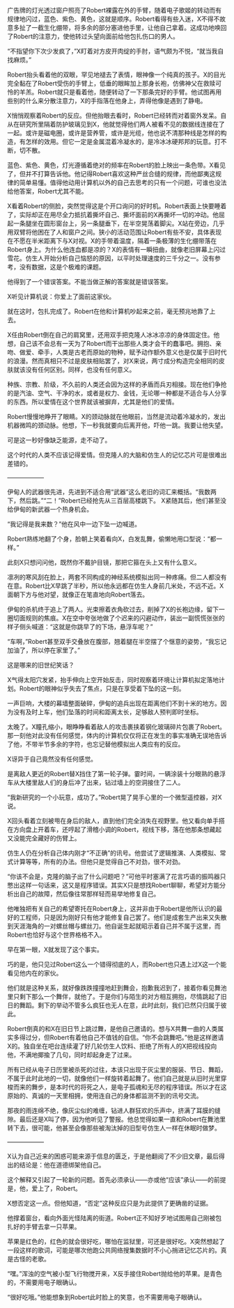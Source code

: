 广告牌的灯光透过窗户照亮了Robert裸露在外的手臂，随着电子歌姬的转动而有规律地闪过，蓝色、紫色、黄色，这就是顺序。Robert看得有些入迷，X不得不故意多扯了一截生化绷带，将多余的部分塞进他手里，让他自己拿着。这成功地唤回了Robert的注意力，使他转过头望向面前给他包扎伤口的男人。

“不指望你下次少发疯了，”X盯着对方皮开肉绽的手肘，语气颇为不悦，“就当我自找麻烦。”

Robert抬头看着他的双眼，罕见地褪去了表情，眼神像一个纯真的孩子。X的目光完全黏在了Robert受伤的手臂上，低垂的眼眸加上那身长袍，仿佛神父在救赎可怜的羊羔。Robert就只是看着他，随便转动了一下那条完好的手臂。他试图再用些别的什么来分散注意力，X的手指落在他身上，弄得他像是遇到了静电。

X悄悄观察着Robert的反应。但他抬眼去看时，Robert已经转而对着窗外发呆。自从在研究所里隔着防护玻璃见到X，他就觉得他们两人被看不见的数据线连接在了一起。或许是磁电圈，或许是营养管，或许是光缆，他也说不清那种线是怎样的构造，有怎样的效用。但它一定是金属混着冷凝水的，是冷冰冰硬邦邦的玩意。打不断，切不散。

蓝色、紫色、黄色，灯光遵循着绝对的频率在Robert的脸上映出一条色带。X看见了，但并不打算告诉他。他记得Robert喜欢这种严丝合缝的规律，而他鄙夷这规律的简单易懂。值得他动用计算机以外的自己去思考的只有一个问题，可谁也没法给他答案，Robert尤其不能。

X看着Robert的侧脸，突然觉得这是个开口询问的好时机。Robert表面上快要睡着了，实际却正在用尽全力抵抗着撕坏自己、撕坏面前的X再撕坏一切的冲动。他屈起一条腿坐在圆形窗台上，另一条腿垂下，在半空晃荡着脚尖。X站在旁边，几乎用双臂将他困在了人和窗户之间。狭小的活动范围让Robert有些不安，具体表现在不愿在半米距离下与X对视。X的手带着温度，隔着一条极薄的生化绷带落在Robert身上。为什么他连血都是凉的？X的表情有一瞬扭曲，就像老旧屏幕上闪过雪花。仿生人开始分析自己恼怒的原因，以平时处理速度的三千分之一。没有参考，没有数据，这是个极难的课题。

他得到了一个错误答案。不能当做正解的答案就是错误答案。

X听见计算机说：你爱上了面前这家伙。

就在这时，包扎完成了。Robert在他和计算机吵起来之前，毫无预兆地靠了上去。

X任由Robert倒在自己的肩窝里，还用双手把克隆人冰冰凉凉的身体固定住。他想，自己该不会总有一天为了Robert而干出那些人类才会干的蠢事吧。拥抱、亲吻、做爱、牵手，人类是古老而原始的物种，赋予动作额外意义也是仅属于旧时代的浪漫。然而真相只不过是皮肤相贴罢了，对X来说，两寸成分构造完全相同的皮肤就该没有任何区别。同样，也没有任何意义。

种族、宗教、阶级，不久前的人类还会因为这样的矛盾而兵刃相接。现在他们争抢的是汽油、空气、干净的水，或者是权力、金钱，无论哪一种都是不适合与人分享的东西。所以爱情在这个世界就该被摒弃，尤其是他们的爱情。

Robert慢慢地睁开了眼睛。X的颈动脉就在他眼前，当然是流动着冷凝水的，发出机器微鸣的颈动脉。他想，下一秒我就要向后离开他，吓他一跳。我要让他失望。

可是这一秒好像缺乏能源，走不动了。

这个时代的人类不应该记得爱情。但克隆人的大脑和仿生人的记忆芯片可是很难出差错的。

——————

伊甸人的武器很先进，先进到不适合用“武器”这么老旧的词汇来概括。“我数两下，然后跳。”“二！”Robert已经抢先从三百层高楼跳下。
X紧随其后，他们甚至没给伊甸的新武器一个热身机会。

“我记得是我来数？”他在风中一边下坠一边喊道。

Robert熟练地翻了个身，脸朝上笑着看向X，白发乱舞，偷懒地用口型说：“都一样。”

此刻X只想问问他，既然你不戴护目镜，那把它箍在头上又有什么意义。

凛冽的寒风刮在脸上，两套不同构成的神经系统模拟出同一种疼痛。但二人都没有在意。Robert比X早跳了半秒，所以他永远都在仿生人身前几米处，不远不近。X面朝下方与他对望，就像正在笔直地向Robert落去。

伊甸的杀机终于追上了两人。光束擦着衣角砍过去，削掉了X的长袍边缘，留下一圈切面规则的焦痕。X在空中夸张地做了个迟来的闪避动作，装出一副慌慌张张的样子侧头喊道：“这就是你跳早了的下场，悬浮车呢？”

“车啊，”Robert甚至双手交叠放在腹部，翘着腿在半空摆了个惬意的姿势，“我忘记加油了，所以停在家里了。”

这是哪来的旧世纪笑话？

X气得太阳穴发紧，抬手伸向上空开始反击，同时观察着环境让计算机拟定落地计划。Robert的眼神似乎失去了焦点，只是在享受着下坠的这一刻。

一声巨响，大楼的幕墙整面破碎，伊甸的追兵出现在距离他们不到十米的地方。因为没有及时上车，他们坠落的时间和距离太长，足够敌人预判即时坐标。

太晚了。X瞳孔缩小，眼睁睁看着敌人的攻击裹挟着钢化玻璃碎片包裹了Robert。那一刻他对此没有任何感觉，体内的计算机仅仅将正在发生的事实准确无误地告诉了他，不带半节多余的字符，也忘记替他模拟出人类应有的反应。

X讶异于自己竟然没有任何感觉。

是离敌人更近的Robert替X挡住了第一轮子弹。霎时间，一辆涂装十分眼熟的悬浮车从大楼里敌人们的身后冲了出来，钻过墙上的空洞接住了二人。

“我新研究的一个小玩意，成功了。”Robert晃了晃手心里的一个微型遥控器，对X说。

X回头看着立刻被甩在身后的敌人，直到他们完全消失在视野里。他又看向单手搭在方向盘上开着车，还哼起了滑稽小调的Robert，视线下移，落在他那条想藏起又没能完全藏好的伤臂上。

仿生人仍在分析自己体内刚才“不正确”的讯号。他尝试了逻辑推演、人类模拟、常式计算等等，所有的办法。但他只是觉得自己不对劲，很不对劲。

“你该不会是，克隆的脑子出了什么问题吧？”可他平时塞满了花言巧语的振鸣器只憋出这样一句话来，这又是程序错误。其实X只是想找Robert聊聊，希望对方能分析出自己的故障，然后像往常那样轻而易举地修复自己。

他唯独把有关自己的希望寄托在Robert身上，这并非由于Robert是他所认识的最好的工程师，只是因为刚好只有他才能修复自己罢了。他们是成套生产出来又失散到天涯海角的一对螺丝帽与螺丝刀。他自诞生起就昭示着自己并不属于这里，而Robert也恰好与这个世界格格不入。

早在第一眼，X就发现了这个事实。

巧的是，他只见过Robert这么一个错得彻底的人，而Robert也只遇上过X这一个能看见他内在的家伙。

他们就是这种关系，就好像跌跌撞撞地赶到舞会，抱歉我迟到了，接着你看见舞池里只剩下那么一个舞伴，就他了。于是你们与陌生的对方相互拥抱，尽情跳起了旧日的舞蹈。剩下的举动不管多么疯狂也无人在意，此时此刻，我们已然只归属于彼此。

Robert倒真的和X在旧日节上跳过舞，是他自己邀请的。想与X共舞一曲的人类属实多得过分，但Robert有着他自己不值钱的自信。“你不会跳舞吧。”他是这样邀请X的。独自坐在吧台连续灌了好几轮仿生人饮料、拒绝了所有人的X把视线投向他，不满地揶揄了几句，同时却起身走了过来。

所有已经从电子日历里被杀死的过往，本该只出现于灰尘里的服装、节日、舞蹈，不属于此时此地的一切，就像他们一样旋转着起舞了。他们自己就是从旧时光里穿梭而来的舞步，是本时代的将死之人，是电子孤魂和无尽的程序错误。所以才在这原始的、真诚的一天里相拥，使用连自己的身体都监测不到的讯号交流。

那夜的雨连绵不绝，像灰尘似的难缠，钻进人群狂欢的乐声中，挤满了耳膜的缝隙。最后还是X叫了停，因为他听见了警报。他总觉得如果一直和Robert在舞池里转下去，很可能，他甚至会像那些被淘汰掉的旧型号仿生人一样在休眠时做梦。

——————

X认为自己近来的困惑可能来源于信息的匮乏，于是他翻阅了不少旧文章，最后得出的结论是：他在道德绑架他自己。

这个解释又引起了一轮新的问题。首先必须承认——亦或他“应该”承认——的前提是，他，爱上了，Robert。

X想否定这一点。但他知道，“否定”这种反应只是为此提供了更确凿的证据。

他撑着窗台，看向外面光怪陆离的街道。Robert正不知好歹地试图用自己刚被包扎好的手臂去拿一只苹果。

苹果是红色的，红色的就会很好吃，哪怕在监狱里，可还是很好吃。X突然想起了一段这样的歌词，可能是哪次他跑公共网络搜集数据时不小心捎进记忆芯片的。真是古怪的老歌。

“嘿。”浑浊的空气被小型飞行物搅开来，X反手接住Robert抛给他的苹果。是青色的，不需要用电子眼确认。

“很好吃哦。”他能想象到Robert此时脸上的笑意，也不需要用电子眼确认。